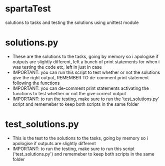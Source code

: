 # spartaTest
solutions to tasks and testing the solutions using unittest module


# solutions.py
- These are the solutions to the tasks, going by memory so i apologise if outputs are slightly different, 
left a bunch of print statements for when i was testing the code etc, left in just in case
- IMPORTANT: you can run this script to test whether or not the solutions give the right output, REMEMBER TO de-comment print statement following the functions
- IMPORTANT: you can de-comment print statements activating the functions to test whether or not the give correct output
- IMPORTANT: to run the testing, make sure to run the 'test_solutions.py' script and rememeber to keep both scripts in the same folder

# test_solutions.py

- This is the test to the solutions to the tasks, going by memory so i apologise if outputs are slightly different
- IMPORTANT: to run the testing, make sure to run this script ('test_solutions.py') and rememeber to keep both scripts in the same folder
